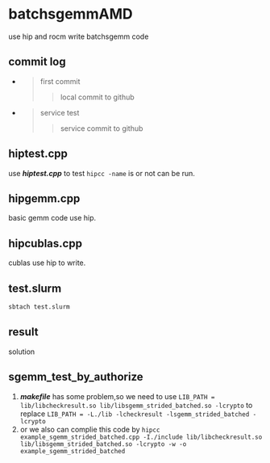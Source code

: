 # batchsgemmAMD
use hip and rocm write batchsgemm code
## commit log 
+ > first commit 
  >> local commit to github
+ > service test
  >> service commit to github
## hiptest.cpp
use ___hiptest.cpp___ to test ```hipcc -name``` is or not can be run.
## hipgemm.cpp
basic gemm code use hip.
## hipcublas.cpp
cublas use hip to write.
## test.slurm
``` bash
sbtach test.slurm
```
## result 
solution

## sgemm_test_by_authorize
1. ___makefile___ has some problem,so we need to use ```LIB_PATH = lib/libcheckresult.so lib/libsgemm_strided_batched.so -lcrypto``` to replace ```LIB_PATH = -L./lib -lcheckresult -lsgemm_strided_batched -lcrypto```
2. or we also can complie this code by ```hipcc example_sgemm_strided_batched.cpp -I./include lib/libcheckresult.so lib/libsgemm_strided_batched.so -lcrypto -w -o example_sgemm_strided_batched```
